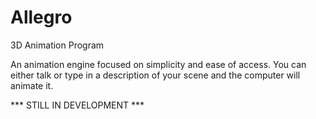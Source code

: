 # Allegro
3D Animation Program

An animation engine focused on simplicity and ease of access. You can either talk or type in a description of your scene and the computer will animate it.

*** STILL IN DEVELOPMENT ***
